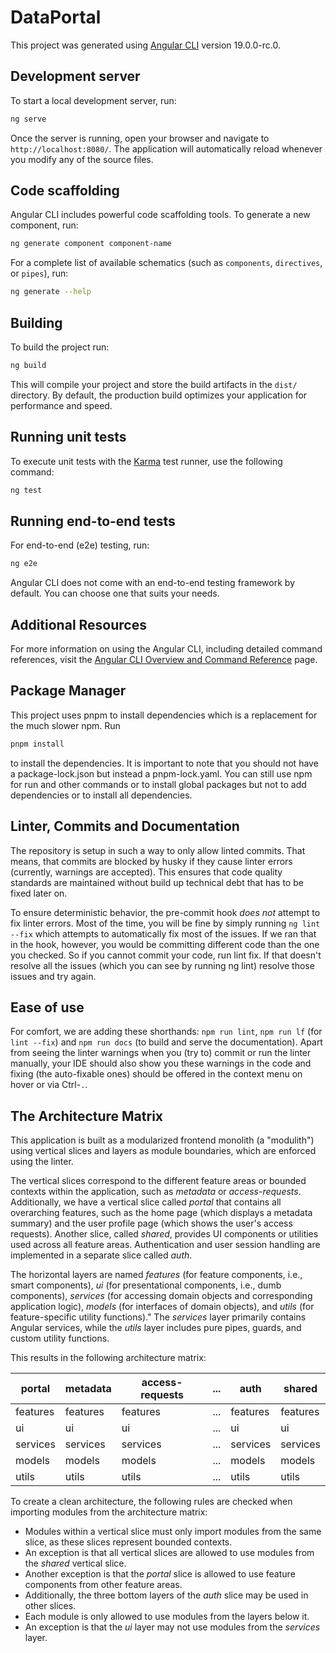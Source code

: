 # DataPortal

This project was generated using [Angular CLI](https://github.com/angular/angular-cli) version 19.0.0-rc.0.

## Development server

To start a local development server, run:

```bash
ng serve
```

Once the server is running, open your browser and navigate to `http://localhost:8080/`. The application will automatically reload whenever you modify any of the source files.

## Code scaffolding

Angular CLI includes powerful code scaffolding tools. To generate a new component, run:

```bash
ng generate component component-name
```

For a complete list of available schematics (such as `components`, `directives`, or `pipes`), run:

```bash
ng generate --help
```

## Building

To build the project run:

```bash
ng build
```

This will compile your project and store the build artifacts in the `dist/` directory. By default, the production build optimizes your application for performance and speed.

## Running unit tests

To execute unit tests with the [Karma](https://karma-runner.github.io) test runner, use the following command:

```bash
ng test
```

## Running end-to-end tests

For end-to-end (e2e) testing, run:

```bash
ng e2e
```

Angular CLI does not come with an end-to-end testing framework by default. You can choose one that suits your needs.

## Additional Resources

For more information on using the Angular CLI, including detailed command references, visit the [Angular CLI Overview and Command Reference](https://angular.dev/tools/cli) page.

## Package Manager

This project uses pnpm to install dependencies which is a replacement for the much slower npm. Run 

```bash
pnpm install
```

to install the dependencies. It is important to note that you should not have a package-lock.json but instead a pnpm-lock.yaml. You can still use npm for run and other commands or to install global packages but not to add dependencies or to install all dependencies.

## Linter, Commits and Documentation

The repository is setup in such a way to only allow linted commits. That means, that commits are blocked by husky if they cause linter errors (currently, warnings are accepted). This ensures that code quality standards are maintained without build up technical debt that has to be fixed later on.

To ensure deterministic behavior, the pre-commit hook *does not* attempt to fix linter errors. Most of the time, you will be fine by simply running `ng lint --fix` which attempts to automatically fix most of the issues. If we ran that in the hook, however, you would be committing different code than the one you checked. So if you cannot commit your code, run lint fix. If that doesn't resolve all the issues (which you can see by running ng lint) resolve those issues and try again.

## Ease of use

For comfort, we are adding these shorthands: `npm run lint`, `npm run lf` (for `lint --fix`) and `npm run docs` (to build and serve the documentation). Apart from seeing the linter warnings when you (try to) commit or run the linter manually, your IDE should also show you these warnings in the code and fixing (the auto-fixable ones) should be offered in the context menu on hover or via Ctrl-`.`.

## The Architecture Matrix

This application is built as a modularized frontend monolith (a "modulith") using vertical slices and layers as module boundaries, which are enforced using the linter.

The vertical slices correspond to the different feature areas or bounded contexts within the application, such as *metadata* or *access-requests*. Additionally, we have a vertical slice called *portal* that contains all overarching features, such as the home page (which displays a metadata summary) and the user profile page (which shows the user's access requests). Another slice, called *shared*, provides UI components or utilities used across all feature areas. Authentication and user session handling are implemented in a separate slice called *auth*.

The horizontal layers are named *features* (for feature components, i.e., smart components), *ui* (for presentational components, i.e., dumb components), *services* (for accessing domain objects and corresponding application logic), *models* (for interfaces of domain objects), and *utils* (for feature-specific utility functions)." The *services* layer primarily contains Angular services, while the *utils* layer includes pure pipes, guards, and custom utility functions.

This results in the following architecture matrix:

| portal   | metadata | access-requests | ... | auth     | shared   |
|----------|----------|---------------- |-----|----------|----------|
| features | features | features        | ... | features | features |
| ui       | ui       | ui              | ... | ui       | ui       |
| services | services | services        | ... | services | services |
| models   | models   | models          | ... | models   | models   |
| utils    | utils    | utils           | ... | utils    | utils    |

To create a clean architecture, the following rules are checked when importing modules from the architecture matrix:

- Modules within a vertical slice must only import modules from the same slice, as these slices represent bounded contexts.
- An exception is that all vertical slices are allowed to use modules from the *shared* vertical slice.
- Another exception is that the *portal* slice is allowed to use feature components from other feature areas.
- Additionally, the three bottom layers of the *auth* slice may be used in other slices.
- Each module is only allowed to use modules from the layers below it.
- An exception is that the *ui* layer may not use modules from the *services* layer.
